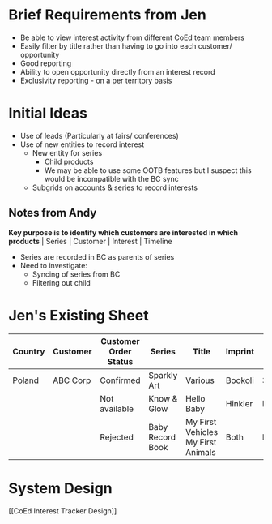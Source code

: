 # Brief Requirements from Jen
- Be able to view interest activity from different CoEd team members
- Easily filter by title rather than having to go into each customer/ opportunity 
- Good reporting
- Ability to open opportunity directly from an interest record
- Exclusivity reporting - on a per territory basis
# Initial Ideas
- Use of leads (Particularly at fairs/ conferences)
- Use of new entities to record interest
	- New entity for series
		- Child products
		- We may be able to use some OOTB features but I suspect this would be incompatible with the BC sync
	- Subgrids on accounts & series to record interests
## Notes from Andy
**Key purpose is to identify which customers are interested in which products**
| Series | Customer | Interest | Timeline
- Series are recorded in BC as parents of series
- Need to investigate: 
	- Syncing of series from BC
	- Filtering out child 
# Jen's Existing Sheet
| Country | Customer | Customer Order Status | Series           | Title                                 | Imprint | Date of Interest | Sample Sent | PDF sent | Notes |
| ------- | -------- | --------------------- | ---------------- | ------------------------------------- | ------- | ---------------- | ----------- | -------- | ----- |
| Poland  | ABC Corp | Confirmed             | Sparkly Art      | Various                               | Bookoli | 30/04/2021       | 01/01/1970  | 2024     | ...   |
|         |          | Not available         | Know & Glow      | Hello Baby                            | Hinkler | Bologna21        | Already has | Y        |       |
|         |          | Rejected              | Baby Record Book | My First Vehicles<br>My First Animals | Both    | FF19             | NYP         | X        |       |
# System Design
[[CoEd Interest Tracker Design]]